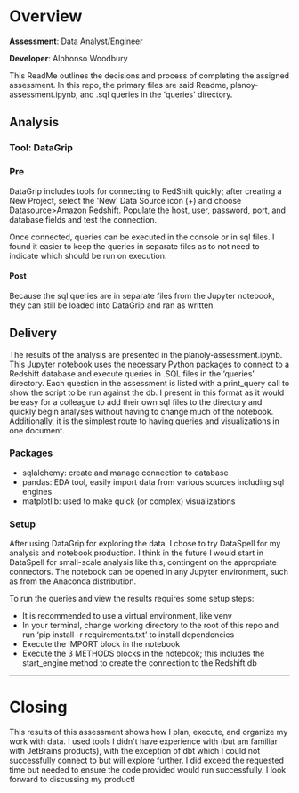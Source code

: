



# Overview

**Assessment**: Data Analyst/Engineer

**Developer**: Alphonso Woodbury

This ReadMe outlines the decisions and process of completing the assigned assessment. In this repo, the primary files are said Readme, planoy-assessment.ipynb, and .sql queries in the 'queries' directory. 

## Analysis

### Tool: DataGrip

### Pre

DataGrip includes tools for connecting to RedShift quickly; after creating a New Project, select the 'New' Data Source icon (+) and choose Datasource>Amazon Redshift. Populate the host, user, password, port, and database fields and test the connection.  

Once connected, queries can be executed in the console or in sql files. I found it easier to keep the queries in separate files as to not need to indicate which should be run on execution. 


#### Post

Because the sql queries are in separate files from the Jupyter notebook, they can still be loaded into DataGrip and ran as written. 

## Delivery 

The results of the analysis are presented in the planoly-assessment.ipynb. This Jupyter notebook uses the necessary Python packages to connect to a Redshift database and execute queries in .SQL files in the ‘queries’ directory. Each question in the assessment is listed with a print_query call to show the script to be run against the db. I present in this format as it would be easy for a colleague to add their own sql files to the directory and quickly begin analyses without having to change much of the notebook. Additionally, it is the simplest route to having queries and visualizations in one document. 

### Packages

- sqlalchemy: create and manage connection to database
- pandas: EDA tool, easily import data from various sources including sql engines
- matplotlib: used to make quick (or complex) visualizations

### Setup

After using DataGrip for exploring the data, I chose to try DataSpell for my analysis and notebook production. I think in the future I would  start in DataSpell for small-scale analysis like this, contingent on the appropriate connectors. The notebook can be opened in any Jupyter environment, such as from the Anaconda distribution. 

To run the queries and view the results requires some setup steps:
- It is recommended to use a virtual environment, like venv
- In your terminal, change working directory to the root of this repo and run ‘pip install -r requirements.txt’ to install dependencies
- Execute the IMPORT block in the notebook
- Execute the 3 METHODS blocks in the notebook; this includes the start_engine method to create the connection to the Redshift db

---
# Closing

This results of this assessment shows how I plan, execute, and organize my work with data. I used tools I didn't have experience with (but am familiar with JetBrains products), with the exception of dbt which I could not successfully connect to but will explore further. I did  exceed the requested time but needed to ensure the code provided would run successfully. I look forward to discussing my product!
